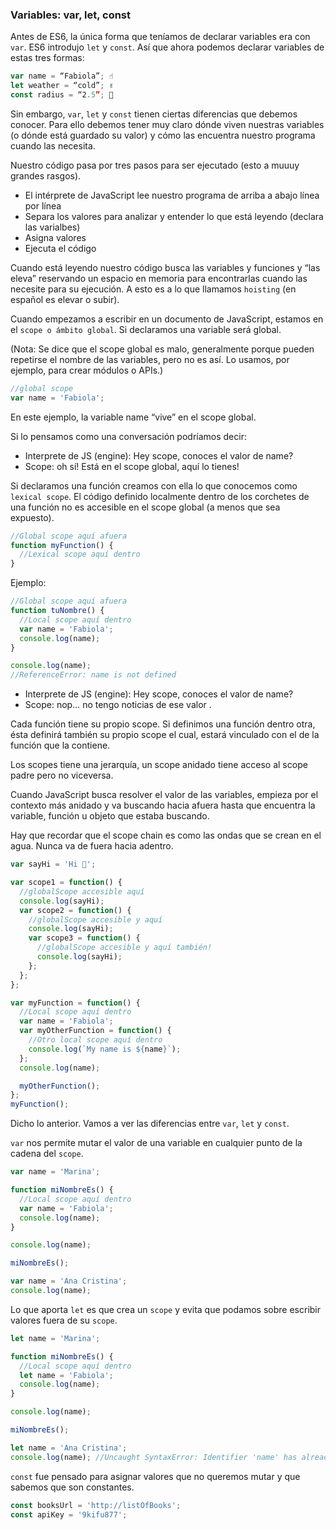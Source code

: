 ### Variables: var, let, const

Antes de ES6, la única forma que teníamos de declarar variables era con `var`. ES6 introdujo `let` y `const`. Así que ahora podemos declarar variables de estas tres formas:

```js
var name = “Fabiola”; ☝️
let weather = “cold”; ✌️
const radius = “2.5”; 💪
```

Sin embargo, `var`, `let` y `const` tienen ciertas diferencias que debemos conocer. Para ello debemos tener muy claro dónde viven nuestras variables (o dónde está guardado su valor) y cómo las encuentra nuestro programa cuando las necesita.

Nuestro código pasa por tres pasos para ser ejecutado (esto a muuuy grandes rasgos).

- El intérprete de JavaScript lee nuestro programa de arriba a abajo línea por línea
- Separa los valores para analizar y entender lo que está leyendo (declara las varialbes)
- Asigna valores
- Ejecuta el código

Cuando está leyendo nuestro código busca las variables y funciones y “las eleva” reservando un espacio en memoria para encontrarlas cuando las necesite para su ejecución. A esto es a lo que llamamos `hoisting` (en español es elevar o subir).

Cuando empezamos a escribir en un documento de JavaScript, estamos en el `scope o ámbito global`. Si declaramos una variable será global.

(Nota: Se dice que el scope global es malo, generalmente porque pueden repetirse el nombre de las variables, pero no es así. Lo usamos, por ejemplo, para crear módulos o APIs.)

```js
//global scope
var name = 'Fabiola';
```

En este ejemplo, la variable name “vive” en el scope global.

Si lo pensamos como una conversación podríamos decir:

- Interprete de JS (engine): Hey scope, conoces el valor de name?
- Scope: oh sí! Está en el scope global, aquí lo tienes!

Si declaramos una función creamos con ella lo que conocemos como `lexical scope`.
El código definido localmente dentro de los corchetes de una función no es accesible en el scope global (a menos que sea expuesto).

```js
//Global scope aquí afuera
function myFunction() {
  //Lexical scope aquí dentro
}
```

Ejemplo:

```js
//Global scope aquí afuera
function tuNombre() {
  //Local scope aquí dentro
  var name = 'Fabiola';
  console.log(name);
}

console.log(name);
//ReferenceError: name is not defined
```

- Interprete de JS (engine): Hey scope, conoces el valor de name?
- Scope: nop… no tengo noticias de ese valor .

Cada función tiene su propio scope. Si definimos una función dentro otra, ésta definirá también su propio scope el cual, estará vinculado con el de la función que la contiene.

Los scopes tiene una jerarquía, un scope anidado tiene acceso al scope padre pero no viceversa.

Cuando JavaScript busca resolver el valor de las variables, empieza por el contexto más anidado y va buscando hacia afuera hasta que encuentra la variable, función u objeto que estaba buscando.

Hay que recordar que el scope chain es como las ondas que se crean en el agua. Nunca va de fuera hacia adentro.

```js
var sayHi = 'Hi 🙋';

var scope1 = function() {
  //globalScope accesible aquí
  console.log(sayHi);
  var scope2 = function() {
    //globalScope accesible y aquí
    console.log(sayHi);
    var scope3 = function() {
      //globalScope accesible y aquí también!
      console.log(sayHi);
    };
  };
};

var myFunction = function() {
  //Local scope aquí dentro
  var name = 'Fabiola';
  var myOtherFunction = function() {
    //Otro local scope aquí dentro
    console.log(`My name is ${name}`);
  };
  console.log(name);

  myOtherFunction();
};
myFunction();
```

Dicho lo anterior. Vamos a ver las diferencias entre `var`, `let` y `const`.

`var` nos permite mutar el valor de una variable en cualquier punto de la cadena del `scope`.

```js
var name = 'Marina';

function miNombreEs() {
  //Local scope aquí dentro
  var name = 'Fabiola';
  console.log(name);
}

console.log(name);

miNombreEs();

var name = 'Ana Cristina';
console.log(name);
```

Lo que aporta `let` es que crea un `scope` y evita que podamos sobre escribir valores fuera de su `scope`.

```js
let name = 'Marina';

function miNombreEs() {
  //Local scope aquí dentro
  let name = 'Fabiola';
  console.log(name);
}

console.log(name);

miNombreEs();

let name = 'Ana Cristina';
console.log(name); //Uncaught SyntaxError: Identifier 'name' has already been declared
```

`const` fue pensado para asignar valores que no queremos mutar y que sabemos que son constantes.

```js
const booksUrl = 'http://listOfBooks';
const apiKey = '9kifu877';
```
